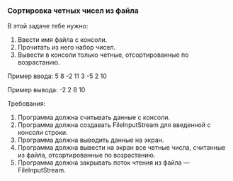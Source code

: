 
### Сортировка четных чисел из файла

В этой задаче тебе нужно:
1. Ввести имя файла с консоли.
2. Прочитать из него набор чисел.
3. Вывести в консоли только четные, отсортированные по возрастанию.

Пример ввода:
5
8
-2
11
3
-5
2
10

Пример вывода:
-2
2
8
10


Требования:
1.	Программа должна считывать данные с консоли.
2.	Программа должна создавать FileInputStream для введенной с консоли строки.
3.	Программа должна выводить данные на экран.
4.	Программа должна вывести на экран все четные числа, считанные из файла, отсортированные по возрастанию.
5.	Программа должна закрывать поток чтения из файла &mdash; FileInputStream.


